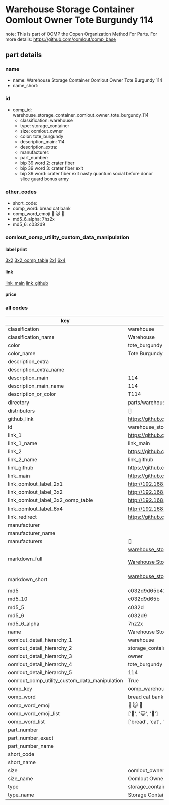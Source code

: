 # Warehouse Storage Container Oomlout Owner Tote Burgundy 114  

note: This is part of OOMP the Oopen Organization Method For Parts. For more details: https://github.com/oomlout/oomp_base

##  part details
  







### name
* name: Warehouse Storage Container Oomlout Owner Tote Burgundy 114
* name_short: 
### id
* oomp_id: warehouse_storage_container_oomlout_owner_tote_burgundy_114
  * classification: warehouse
  * type: storage_container
  * size: oomlout_owner
  * color: tote_burgundy
  * description_main: 114
  * description_extra: 
  * manufacturer: 
  * part_number: 
  * bip 39 word 2: crater fiber
  * bip 39 word 3: crater fiber exit
  * bip 39 word: crater fiber exit nasty quantum social before donor slice guard bonus army

### other_codes
* short_code: 
* oomp_word: bread cat bank
* oomp_word_emoji :bread: :cat: :bank:
* md5_6_alpha: 7hz2x
* md5_6: c032d9






### oomlout_oomp_utility_custom_data_manipulation
#### label print
[3x2](http://192.168.1.245:1112/?label=oomp%207hz2x)
[3x2_oomp_table](http://192.168.1.108:1112/?label=oomp%207hz2x)
[2x1](http://192.168.1.242:1112/?label=oomp%207hz2x)
[6x4](http://192.168.1.55:1112/?label=oomp%207hz2x)    

#### link

[link_main](https://github.com/oomlout/oomlout_oomp_version_1_messy/tree/main/parts/warehouse_storage_container_oomlout_owner_tote_burgundy_114) [link_github](https://github.com/oomlout/oomlout_oomp_version_1_messy/tree/main/parts/warehouse_storage_container_oomlout_owner_tote_burgundy_114)                             

#### price







### all codes 
| key | value |  
| --- | --- |  
| classification | warehouse |  
| classification_name | Warehouse |  
| color | tote_burgundy |  
| color_name | Tote Burgundy |  
| description_extra |  |  
| description_extra_name |  |  
| description_main | 114 |  
| description_main_name | 114 |  
| description_or_color | T114 |  
| directory | parts/warehouse_storage_container_oomlout_owner_tote_burgundy_114 |  
| distributors | [] |  
| github_link | https://github.com/oomlout/oomlout_oomp_part_src/tree/main/parts/warehouse_storage_container_oomlout_owner_tote_burgundy_114 |  
| id | warehouse_storage_container_oomlout_owner_tote_burgundy_114 |  
| link_1 | https://github.com/oomlout/oomlout_oomp_version_1_messy/tree/main/parts/warehouse_storage_container_oomlout_owner_tote_burgundy_114 |  
| link_1_name | link_main |  
| link_2 | https://github.com/oomlout/oomlout_oomp_version_1_messy/tree/main/parts/warehouse_storage_container_oomlout_owner_tote_burgundy_114 |  
| link_2_name | link_github |  
| link_github | https://github.com/oomlout/oomlout_oomp_version_1_messy/tree/main/parts/warehouse_storage_container_oomlout_owner_tote_burgundy_114 |  
| link_main | https://github.com/oomlout/oomlout_oomp_version_1_messy/tree/main/parts/warehouse_storage_container_oomlout_owner_tote_burgundy_114 |  
| link_oomlout_label_2x1 | http://192.168.1.242:1112/?label=oomp%207hz2x |  
| link_oomlout_label_3x2 | http://192.168.1.245:1112/?label=oomp%207hz2x |  
| link_oomlout_label_3x2_oomp_table | http://192.168.1.108:1112/?label=oomp%207hz2x |  
| link_oomlout_label_6x4 | http://192.168.1.55:1112/?label=oomp%207hz2x |  
| link_redirect | https://github.com/oomlout/oomlout_oomp_version_1_messy/tree/main/parts/warehouse_storage_container_oomlout_owner_tote_burgundy_114 |  
| manufacturer |  |  
| manufacturer_name |  |  
| manufacturers | [] |  
| markdown_full | [warehouse_storage_container_oomlout_owner_tote_burgundy_114](none)<br>[](none)<br>[Warehouse Storage Container Oomlout Owner Tote Burgundy 114](none)<br><br> |  
| markdown_short | [warehouse_storage_container_oomlout_owner_tote_burgundy_114](none)<br><br> |  
| md5 | c032d9d65b41428737d7a9329fd56994 |  
| md5_10 | c032d9d65b |  
| md5_5 | c032d |  
| md5_6 | c032d9 |  
| md5_6_alpha | 7hz2x |  
| name | Warehouse Storage Container Oomlout Owner Tote Burgundy 114 |  
| oomlout_detail_hierarchy_1 | warehouse |  
| oomlout_detail_hierarchy_2 | storage_container |  
| oomlout_detail_hierarchy_3 | owner |  
| oomlout_detail_hierarchy_4 | tote_burgundy |  
| oomlout_detail_hierarchy_5 | 114 |  
| oomlout_oomp_utility_custom_data_manipulation | True |  
| oomp_key | oomp_warehouse_storage_container_oomlout_owner_tote_burgundy_114 |  
| oomp_word | bread cat bank |  
| oomp_word_emoji | :bread: :cat: :bank: |  
| oomp_word_emoji_list | [':bread:', ':cat:', ':bank:'] |  
| oomp_word_list | ['bread', 'cat', 'bank'] |  
| part_number |  |  
| part_number_exact |  |  
| part_number_name |  |  
| short_code |  |  
| short_name |  |  
| size | oomlout_owner |  
| size_name | Oomlout Owner |  
| type | storage_container |  
| type_name | Storage Container |  

